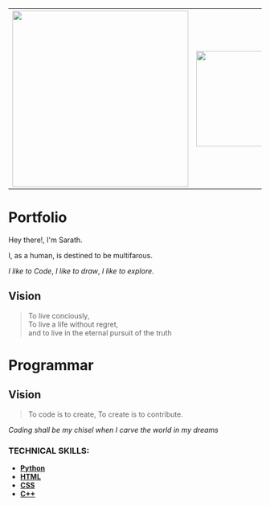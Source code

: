 
<table>
  <tr>
    <th><img src="https://groveonline.files.wordpress.com/2010/08/creation.jpg" width=350 ></th>
    <th><img src="https://2e86ta2n5u6g4fc8ua2jglkq-wpengine.netdna-ssl.com/wp-content/uploads/2015/11/universehands-730x400.jpg" width=350 height="190" ></th>
    <th><img src="http://userscontent2.emaze.com/images/cd00ebf6-89bd-44bb-8abd-6ddae328da48/b1db3d15-8c69-4a0f-aafe-cd34c7d6a4b1.jpg" width=310 ></th>
  </tr>

</table>


# Portfolio
Hey there!, I'm Sarath. 

I, as a human, is destined to be multifarous.
<br>

<i>I like to Code</i>, <i>I like to draw</i>, <i>I like to explore.</i>
<h2>Vision</h2>

> To live conciously,<br>
> To live a life without regret,<br>
> and to live in the eternal pursuit of the truth

# Programmar

<h2>Vision</h2>

>To code is to create, To create is to contribute.

<i>Coding shall be my chisel when I carve the world in my dreams</i>


### TECHNICAL SKILLS:

* <a href="https://github.com/draker67/Python"><b>Python</b></a>
* <a href=""><b>HTML</b></a>
* <a href=""><b>CSS</b></a>
* <a href=""><b>C++</b></a>


